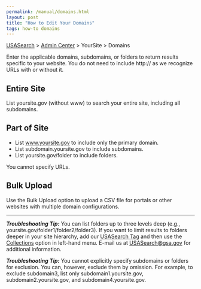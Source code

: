 ```yaml
---
permalink: /manual/domains.html
layout: post
title: "How to Edit Your Domains"
tags: how-to domains
---
```

[USASearch](http://usasearch.howto.gov) > [Admin Center](http://search.usa.gov/affiliates/home) > YourSite > Domains

Enter the applicable domains, subdomains, or folders to return results specific to your website. You do not need to include http:// as we recognize URLs with or without it. 

## Entire Site

List yoursite.gov (without www) to search your entire site, including all subdomains.

## Part of Site

* List www.yoursite.gov to include only the primary domain. 
* List subdomain.yoursite.gov to include subdomains. 
* List yoursite.gov/folder to include folders. 

You cannot specify URLs. 

## Bulk Upload

Use the Bulk Upload option to upload a CSV file for portals or other websites with multiple domain configurations. 

---

***Troubleshooting Tip:*** You can list folders up to three levels deep (e.g., yoursite.gov/folder1/folder2/folder3). If you want to limit results to folders deeper in your site hierarchy, add our [USASearch Tag](/manual/get-code.html) and then use the [Collections](/manual/collections.html) option in left-hand menu. E-mail us at <USASearch@gsa.gov> for additional information. 

***Troubleshooting Tip:*** You cannot explicitly specify subdomains or folders for exclusion. You can, however, exclude them by omission. For example, to exclude subdomain3, list only subdomain1.yoursite.gov, subdomain2.yoursite.gov, and subdomain4.yoursite.gov.